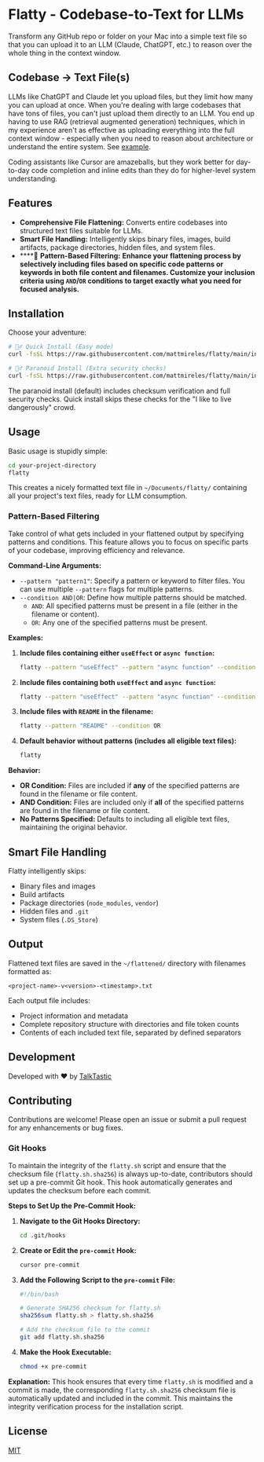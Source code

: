 # Flatty - Codebase-to-Text for LLMs

Transform any GitHub repo or folder on your Mac into a simple text file so that you can upload it to an LLM (Claude, ChatGPT, etc.) to reason over the whole thing in the context window.

## Codebase → Text File(s)

LLMs like ChatGPT and Claude let you upload files, but they limit how many you can upload at once. When you're dealing with large codebases that have tons of files, you can't just upload them directly to an LLM. You end up having to use RAG (retrieval augmented generation) techniques, which in my experience aren't as effective as uploading everything into the full context window - especially when you need to reason about architecture or understand the entire system. See [example](https://github.com/mattmireles/Flatty/blob/main/flatty-2025-01-10_12-57-33.txt).

Coding assistants like Cursor are amazeballs, but they work better for day-to-day code completion and inline edits than they do for higher-level system understanding. 

## Features

- **Comprehensive File Flattening:** Converts entire codebases into structured text files suitable for LLMs.
- **Smart File Handling:** Intelligently skips binary files, images, build artifacts, package directories, hidden files, and system files.
- ****🎉 **Pattern-Based Filtering:** **Enhance your flattening process by selectively including files based on specific code patterns or keywords in both file content and filenames. Customize your inclusion criteria using `AND`/`OR` conditions to target exactly what you need for focused analysis.**

## Installation

Choose your adventure:

```bash
# 🏃‍♂️ Quick Install (Easy mode)
curl -fsSL https://raw.githubusercontent.com/mattmireles/flatty/main/install_flatty.sh | bash -s -- --quick
```
```bash
# 🕵️‍♂️ Paranoid Install (Extra security checks)
curl -fsSL https://raw.githubusercontent.com/mattmireles/flatty/main/install_flatty.sh | bash
```

The paranoid install (default) includes checksum verification and full security checks. Quick install skips these checks for the "I like to live dangerously" crowd.

## Usage

Basic usage is stupidly simple:

```bash
cd your-project-directory
flatty
```

This creates a nicely formatted text file in `~/Documents/flatty/` containing all your project's text files, ready for LLM consumption.

### Pattern-Based Filtering

Take control of what gets included in your flattened output by specifying patterns and conditions. This feature allows you to focus on specific parts of your codebase, improving efficiency and relevance.

**Command-Line Arguments:**

- `--pattern "pattern1"`: Specify a pattern or keyword to filter files. You can use multiple `--pattern` flags for multiple patterns.
- `--condition AND|OR`: Define how multiple patterns should be matched.
  - `AND`: All specified patterns must be present in a file (either in the filename or content).
  - `OR`: Any one of the specified patterns must be present.

**Examples:**

1. **Include files containing either `useEffect` or `async function`:**

    ```bash
    flatty --pattern "useEffect" --pattern "async function" --condition OR
    ```

2. **Include files containing both `useEffect` and `async function`:**

    ```bash
    flatty --pattern "useEffect" --pattern "async function" --condition AND
    ```

3. **Include files with `README` in the filename:**

    ```bash
    flatty --pattern "README" --condition OR
    ```

4. **Default behavior without patterns (includes all eligible text files):**

    ```bash
    flatty
    ```

**Behavior:**

- **OR Condition:** Files are included if **any** of the specified patterns are found in the filename or file content.
- **AND Condition:** Files are included only if **all** of the specified patterns are found in the filename or file content.
- **No Patterns Specified:** Defaults to including all eligible text files, maintaining the original behavior.

## Smart File Handling

Flatty intelligently skips:
- Binary files and images
- Build artifacts
- Package directories (`node_modules`, `vendor`)
- Hidden files and `.git`
- System files (`.DS_Store`)

## Output

Flattened text files are saved in the `~/flattened/` directory with filenames formatted as:

```
<project-name>-v<version>-<timestamp>.txt
```

Each output file includes:
- Project information and metadata
- Complete repository structure with directories and file token counts
- Contents of each included text file, separated by defined separators

## Development

Developed with ❤️ by [TalkTastic](https://talktastic.com/)

## Contributing

Contributions are welcome! Please open an issue or submit a pull request for any enhancements or bug fixes.

### Git Hooks

To maintain the integrity of the `flatty.sh` script and ensure that the checksum file (`flatty.sh.sha256`) is always up-to-date, contributors should set up a pre-commit Git hook. This hook automatically generates and updates the checksum before each commit.

**Steps to Set Up the Pre-Commit Hook:**

1. **Navigate to the Git Hooks Directory:**

    ```bash
    cd .git/hooks
    ```

2. **Create or Edit the `pre-commit` Hook:**

    ```bash
    cursor pre-commit
    ```

3. **Add the Following Script to the `pre-commit` File:**

    ```bash
    #!/bin/bash

    # Generate SHA256 checksum for flatty.sh
    sha256sum flatty.sh > flatty.sh.sha256

    # Add the checksum file to the commit
    git add flatty.sh.sha256
    ```

4. **Make the Hook Executable:**

    ```bash
    chmod +x pre-commit
    ```

**Explanation:** This hook ensures that every time `flatty.sh` is modified and a commit is made, the corresponding `flatty.sh.sha256` checksum file is automatically updated and included in the commit. This maintains the integrity verification process for the installation script.
## License

[MIT](https://opensource.org/licenses/MIT)

